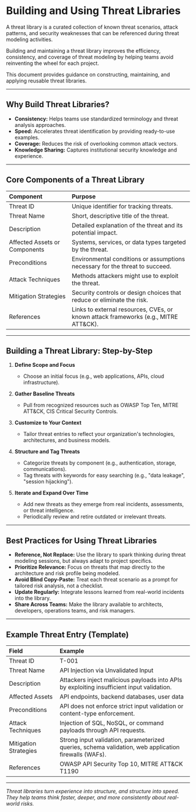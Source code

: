 # Building and Using Threat Libraries

A threat library is a curated collection of known threat scenarios, attack patterns, and security weaknesses that can be referenced during threat modeling activities.

Building and maintaining a threat library improves the efficiency, consistency, and coverage of threat modeling by helping teams avoid reinventing the wheel for each project.

This document provides guidance on constructing, maintaining, and applying reusable threat libraries.

---

## Why Build Threat Libraries?

- **Consistency:** Helps teams use standardized terminology and threat analysis approaches.
- **Speed:** Accelerates threat identification by providing ready-to-use examples.
- **Coverage:** Reduces the risk of overlooking common attack vectors.
- **Knowledge Sharing:** Captures institutional security knowledge and experience.

---

## Core Components of a Threat Library

| Component | Purpose |
|:----------|:--------|
| Threat ID | Unique identifier for tracking threats. |
| Threat Name | Short, descriptive title of the threat. |
| Description | Detailed explanation of the threat and its potential impact. |
| Affected Assets or Components | Systems, services, or data types targeted by the threat. |
| Preconditions | Environmental conditions or assumptions necessary for the threat to succeed. |
| Attack Techniques | Methods attackers might use to exploit the threat. |
| Mitigation Strategies | Security controls or design choices that reduce or eliminate the risk. |
| References | Links to external resources, CVEs, or known attack frameworks (e.g., MITRE ATT&CK). |

---

## Building a Threat Library: Step-by-Step

1. **Define Scope and Focus**
   - Choose an initial focus (e.g., web applications, APIs, cloud infrastructure).

2. **Gather Baseline Threats**
   - Pull from recognized resources such as OWASP Top Ten, MITRE ATT&CK, CIS Critical Security Controls.

3. **Customize to Your Context**
   - Tailor threat entries to reflect your organization's technologies, architectures, and business models.

4. **Structure and Tag Threats**
   - Categorize threats by component (e.g., authentication, storage, communications).
   - Tag threats with keywords for easy searching (e.g., "data leakage", "session hijacking").

5. **Iterate and Expand Over Time**
   - Add new threats as they emerge from real incidents, assessments, or threat intelligence.
   - Periodically review and retire outdated or irrelevant threats.

---

## Best Practices for Using Threat Libraries

- **Reference, Not Replace:** Use the library to spark thinking during threat modeling sessions, but always adapt to project specifics.
- **Prioritize Relevance:** Focus on threats that map directly to the architecture and risk profile being modeled.
- **Avoid Blind Copy-Paste:** Treat each threat scenario as a prompt for tailored risk analysis, not a checklist.
- **Update Regularly:** Integrate lessons learned from real-world incidents into the library.
- **Share Across Teams:** Make the library available to architects, developers, operations teams, and risk managers.

---

## Example Threat Entry (Template)

| Field | Example |
|:------|:--------|
| Threat ID | T-001 |
| Threat Name | API Injection via Unvalidated Input |
| Description | Attackers inject malicious payloads into APIs by exploiting insufficient input validation. |
| Affected Assets | API endpoints, backend databases, user data |
| Preconditions | API does not enforce strict input validation or content-type enforcement. |
| Attack Techniques | Injection of SQL, NoSQL, or command payloads through API requests. |
| Mitigation Strategies | Strong input validation, parameterized queries, schema validation, web application firewalls (WAFs). |
| References | OWASP API Security Top 10, MITRE ATT&CK T1190 |

---

*Threat libraries turn experience into structure, and structure into speed. They help teams think faster, deeper, and more consistently about real-world risks.*